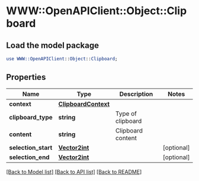 # WWW::OpenAPIClient::Object::Clipboard

## Load the model package
```perl
use WWW::OpenAPIClient::Object::Clipboard;
```

## Properties
Name | Type | Description | Notes
------------ | ------------- | ------------- | -------------
**context** | [**ClipboardContext**](ClipboardContext.md) |  | 
**clipboard_type** | **string** | Type of clipboard | 
**content** | **string** | Clipboard content | 
**selection_start** | [**Vector2int**](Vector2int.md) |  | [optional] 
**selection_end** | [**Vector2int**](Vector2int.md) |  | [optional] 

[[Back to Model list]](../README.md#documentation-for-models) [[Back to API list]](../README.md#documentation-for-api-endpoints) [[Back to README]](../README.md)


